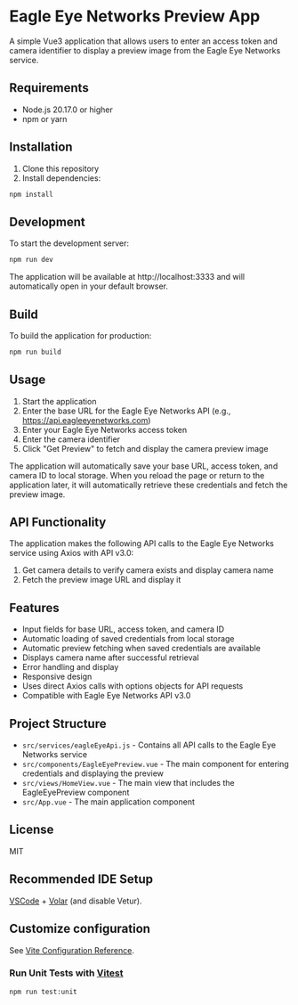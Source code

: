 # Eagle Eye Networks Preview App

A simple Vue3 application that allows users to enter an access token and camera identifier to display a preview image from the Eagle Eye Networks service.

## Requirements

- Node.js 20.17.0 or higher
- npm or yarn

## Installation

1. Clone this repository
2. Install dependencies:

```bash
npm install
```

## Development

To start the development server:

```bash
npm run dev
```

The application will be available at http://localhost:3333 and will automatically open in your default browser.

## Build

To build the application for production:

```bash
npm run build
```

## Usage

1. Start the application
2. Enter the base URL for the Eagle Eye Networks API (e.g., https://api.eagleeyenetworks.com)
3. Enter your Eagle Eye Networks access token
4. Enter the camera identifier
5. Click "Get Preview" to fetch and display the camera preview image

The application will automatically save your base URL, access token, and camera ID to local storage. When you reload the page or return to the application later, it will automatically retrieve these credentials and fetch the preview image.

## API Functionality

The application makes the following API calls to the Eagle Eye Networks service using Axios with API v3.0:

1. Get camera details to verify camera exists and display camera name
2. Fetch the preview image URL and display it

## Features

- Input fields for base URL, access token, and camera ID
- Automatic loading of saved credentials from local storage
- Automatic preview fetching when saved credentials are available
- Displays camera name after successful retrieval
- Error handling and display
- Responsive design
- Uses direct Axios calls with options objects for API requests
- Compatible with Eagle Eye Networks API v3.0

## Project Structure

- `src/services/eagleEyeApi.js` - Contains all API calls to the Eagle Eye Networks service
- `src/components/EagleEyePreview.vue` - The main component for entering credentials and displaying the preview
- `src/views/HomeView.vue` - The main view that includes the EagleEyePreview component
- `src/App.vue` - The main application component

## License

MIT

## Recommended IDE Setup

[VSCode](https://code.visualstudio.com/) + [Volar](https://marketplace.visualstudio.com/items?itemName=Vue.volar) (and disable Vetur).

## Customize configuration

See [Vite Configuration Reference](https://vite.dev/config/).

### Run Unit Tests with [Vitest](https://vitest.dev/)

```sh
npm run test:unit
```